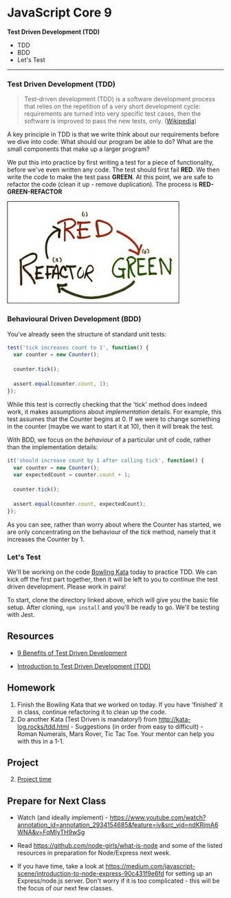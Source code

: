 # JavaScript Core 9

**Test Driven Development (TDD)**

- TDD
- BDD
- Let's Test
---

### Test Driven Development (TDD)
> Test-driven development (TDD) is a software development process that relies on the repetition of a very short development cycle: requirements are turned into very specific test cases, then the software is improved to pass the new tests, only. ([Wikipedia](https://en.wikipedia.org/wiki/Test-driven_development))

A key principle in TDD is that we write think about our requirements before we dive into code: What should our program be able to do? What are the small components that make up a larger program?

We put this into practice by first writing a test for a piece of functionality,
before we've even written any code. The test should first fail **RED**. We then
write the code to make the test pass **GREEN**. At this point, we are safe to
refactor the code (clean it up - remove duplication). The process is
**RED-GREEN-REFACTOR**

![rgr](../assets/red_green_refactor.jpg)

### Behavioural Driven Development (BDD)

You've already seen the structure of standard unit tests:

```js
test('tick increases count to 1', function() {
  var counter = new Counter();

  counter.tick();

  assert.equal(counter.count, 1);
});
```

While this test is correctly checking that the 'tick' method does indeed work,
it makes assumptions about *implementation* details. For example, this test
assumes that the Counter begins at 0. If we were to change something in the
counter (maybe we want to start it at 10), then it will break the test.

With BDD, we focus on the *behaviour* of a particular unit of code, rather than
the implementation details:

```js
it('should increase count by 1 after calling tick', function() {
  var counter = new Counter();
  var expectedCount = counter.count + 1;

  counter.tick();

  assert.equal(counter.count, expectedCount);
});
```

As you can see, rather than worry about where the Counter has started, we are
only concentrating on the behaviour of the *tick* method, namely that it
increases the Counter by 1.

### Let's Test

We'll be working on the code [Bowling
Kata](https://github.com/CodeYourFuture/bowling-tdd) today to practice TDD.
We can kick off the first part together, then it will be left to you to
continue the test driven development. Please work in pairs!

To start, clone the directory linked above, which will give you the basic file
setup. After cloning, `npm install` and you'll be ready to go.
We'll be testing with Jest.

## Resources
* [9 Benefits of Test Driven Development](https://www.madetech.com/blog/9-benefits-of-test-driven-development)

* [Introduction to Test Driven Development
(TDD)](http://agiledata.org/essays/tdd.html)

## Homework
1. Finish the Bowling Kata that we worked on today. If you have 'finished' it
   in class, continue refactoring it to clean up the code.
2. Do another Kata (Test Driven is mandatory!) from http://kata-log.rocks/tdd.html - Suggestions (in order
   from easy to difficult) - Roman Numerals, Mars Rover, Tic Tac Toe. Your
   mentor can help you with this in a 1-1.

## Project
2. [Project time](https://github.com/CodeYourFuture/Web-developer-project-london)

## Prepare for Next Class
* Watch (and ideally implement) - https://www.youtube.com/watch?annotation_id=annotation_2934154685&feature=iv&src_vid=ndKRjmA6WNA&v=FqMIyTH9wSg

* Read https://github.com/node-girls/what-is-node and some of the listed resources in preparation for Node/Express next week.

* If you have time, take a look at https://medium.com/javascript-scene/introduction-to-node-express-90c431f9e6fd for setting up an Express/node.js server. Don't worry if it is too complicated - this will be the focus of our next few classes.
